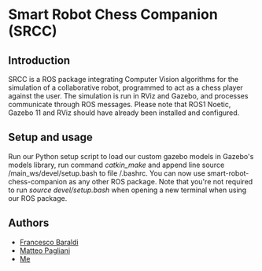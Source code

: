 # Smart Robot Chess Companion (SRCC)

## Introduction
SRCC is a ROS package integrating Computer Vision algorithms for the simulation of a collaborative robot, programmed to act as a chess player against the user. The simulation is run in RViz and Gazebo, and processes communicate through ROS messages. Please note that ROS1 Noetic, Gazebo 11 and RViz should have already been installed and configured.

## Setup and usage
Run our Python setup script to load our custom gazebo models in Gazebo's models library, run command *catkin_make* and append line source <srcc-path>/main_ws/devel/setup.bash to file <home>/.bashrc. You can now use smart-robot-chess-companion as any other ROS package. Note that you're not required to run *source devel/setup.bash* when opening a new terminal when using our ROS package.

## Authors
- [Francesco Baraldi](https://github.com/francescobaraldi)
- [Matteo Pagliani](https://github.com/MatteoPagliani)
- [Me](https://github.com/mrcmich)
